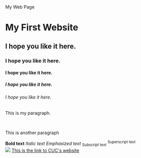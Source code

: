 <!DOCTYPE html>
<html lang="en">
<head>
  <meta charset="utf-8"
  <title>My Web Page</title>
</head>
<body>
  <h1>My First Website</h1>
   <h2>I hope you like it here.</h2>
    <h3>I hope you like it here.</h3>
     <h4>I hope you like it here.</h4>
      <h5>I hope you like it here.</h5>
       <h6>I hope you like it here.</h6>
        <p>This is my paragraph.</p><br>
        <p>This is another paragraph</p>
        <b>Bold text</b>
        <i>Italic text</i>
        <em>Emphasized text</em>
        <sub>Subscript text</sub>
        <sup>Superscript text</sup><br>
        <img src="http://www.cuc.edu.cn/_upload/site/00/05/5/logo.png">
        <a href="http://www.cuc.edu.cn/">This is the link to CUC's website</a>
</body>
</html>
